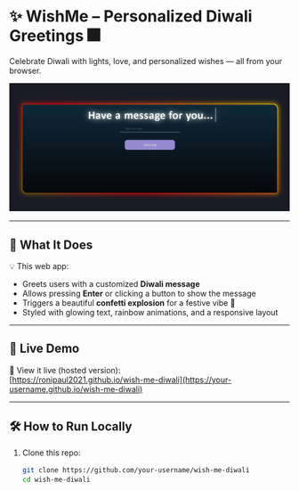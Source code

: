 # ✨ WishMe – Personalized Diwali Greetings 🎆

Celebrate Diwali with lights, love, and personalized wishes — all from your browser.

![Screenshot](Preview.png) <!-- Replace with your own image later -->

---

## 🎯 What It Does

💡 This web app:
- Greets users with a customized **Diwali message**
- Allows pressing **Enter** or clicking a button to show the message
- Triggers a beautiful **confetti explosion** for a festive vibe 🎉
- Styled with glowing text, rainbow animations, and a responsive layout

---

## 🚀 Live Demo

📱 View it live (hosted version):  
[https://ronipaul2021.github.io/wish-me-diwali](https://your-username.github.io/wish-me-diwali)

---

## 🛠 How to Run Locally

1. Clone this repo:
   ```bash
   git clone https://github.com/your-username/wish-me-diwali
   cd wish-me-diwali
   ```
